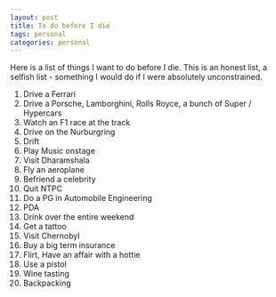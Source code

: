 ```yaml
---
layout: post
title: To do before I die
tags: personal
categories: personal
---
```


Here is a list of things I want to do before I die. This is an honest list, a selfish list - something  I would do if I were absolutely  unconstrained.

1. Drive a Ferrari
2. Drive a Porsche, Lamborghini, Rolls Royce, a bunch of Super / Hypercars
3. Watch an F1 race at the track
4. Drive on the Nurburgring
4. Drift
5. Play Music onstage
6. Visit Dharamshala
13. Fly an aeroplane 
7. Befriend a celebrity
8. Quit NTPC
8. Do a PG in Automobile Engineering
9. PDA
10. Drink over the entire weekend
11. Get a tattoo
12. Visit Chernobyl 
14. Buy a big term insurance 
15. Flirt, Have an affair with a hottie
12. Use a pistol
13. Wine tasting
14. Backpacking


